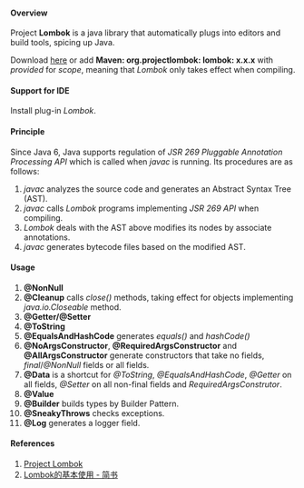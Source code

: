 #### Overview

Project **Lombok** is a java library that automatically plugs into editors and build tools, spicing up Java.

Download [here](https://projectlombok.org/download) or add **Maven: org.projectlombok: lombok: x.x.x** with *provided* for *scope*, meaning that *Lombok* only takes effect when compiling.

#### Support for IDE

Install plug-in *Lombok*.

#### Principle

Since Java 6, Java supports regulation of *JSR 269 Pluggable Annotation Processing API* which is called when *javac* is running. Its procedures are as follows:

1. *javac* analyzes the source code and generates an Abstract Syntax Tree (AST).
2. *javac* calls *Lombok* programs implementing *JSR 269 API* when compiling.
3. *Lombok* deals with the AST above modifies its nodes by associate annotations.
4. *javac* generates bytecode files based on the modified AST.

#### Usage

1. **@NonNull**
2. **@Cleanup** calls *close()* methods, taking effect for objects implementing *java.io.Closeable* method.
3. **@Getter/@Setter**
4. **@ToString**
5. **@EqualsAndHashCode** generates *equals()* and *hashCode()*
6. **@NoArgsConstructor**, **@RequiredArgsConstructor** and **@AllArgsConstructor** generate constructors that take no fields, *final*/*@NonNull* fields or all fields.
7. **@Data** is a shortcut for *@ToString*, *@EqualsAndHashCode*, *@Getter* on all fields, *@Setter* on all non-final fields and *RequiredArgsConstrutor*.
8. **@Value**
9. **@Builder** builds types by Builder Pattern.
10. **@SneakyThrows** checks exceptions.
11. **@Log** generates a logger field.

#### References

1. [Project Lombok](https://projectlombok.org/)
2. [Lombok的基本使用 - 简书](https://www.jianshu.com/p/2543c71a8e45)